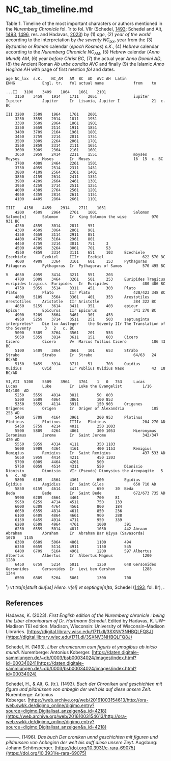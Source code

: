 # NC_tab_timeline.md

Table 1. Timeline of the most important characters or authors mentioned in the *Nuremberg Chronicle* fol. 1r to fol. VIIr (Schedel, [1493](https://daten.digitale-sammlungen.de/~db/0003/bsb00034024/images/index.html?id=00034024); Schedel and Alt, [1493](https://web.archive.org/web/20161003154613/http://ora-web.swkk.de/digimo_online/digimo.entry?source=digimo.Digitalisat_anzeigen&a_id=4218), [1496](https://doi.org/10.3931/e-rara-69075), res. and Hadavas, [2023](https://digital.library.wisc.edu/1711.dl/3SXNV3NHBQLFQ8J)) by (1) $age$, (2) *year of the world* according to the interpretation by *the seventy* $NC_{lxx}$, year from the (3) *Byzantine* or *Roman* calendar (*epoch Kosmos*) $ε.K.$, (4) *Hebrew* calendar according to the *Nuremberg Chronicle* $NC_{AM}$, (5) *Hebrew* calendar (*Anno Mundi*) $AM$, (6) year *before Christ* $BC$, (7) the actual year *Anno Domini* $AD$, (8) the Ancient Roman *Ab urbe condita* $AVC$ and finally (9) the Islamic *Anno Hegirae* $AH$ with page of first mention $fol$ and dates.
~~~
age	NC_lxx	ε.Κ.	NC_AM	AM	BC	AD	AVC	AH	Latin				ENHG			Engl. tr.	fol	actual name				from	to	

...II	3100	3409	1864	1661	2101											
	3150	3459	1914	1711	2051				iupiter				Iupiter			Jupiter		Ir	Lisania, Jupiter I				21	c. BC

III	3200	3509	1964	1761	2001											
	3250	3559	2014	1811	1951											
	3300	3609	2064	1861	1901											
	3350	3659	2114	1911	1851											
	3400	3709	2164	1961	1801											
	3450	3759	2214	2011	1751											
	3500	3809	2264	2061	1701											
	3550	3859	2314	2111	1651											
	3600	3909	2364	2161	1601											
	3650	3959	2414	2211	1551				moyses				Moyses			Moses		Ir	Moses					16	15	c. BC
	3700	4009	2464	2261	1501											
	3750	4059	2514	2311	1451											
	3800	4109	2564	2361	1401											
	3850	4159	2614	2411	1351											
	3900	4209	2664	2461	1301											
	3950	4259	2714	2511	1251											
	4000	4309	2764	2561	1201											
	4050	4359	2814	2611	1151											
	4100	4409	2864	2661	1101											

IIII	4150	4459	2914	2711	1051											
	4200	4509	2964	2761	1001				Salomon				Salomo[n]		Solomon		Ir	King Solomon the wise			970	931	BC
	4250	4559	3014	2811	951											
	4300	4609	3064	2861	901											
	4350	4659	3114	2911	851											
	4400	4709	3164	2961	801											
	4450	4759	3214	3011	751		3									
	4500	4809	3264	3061	701		53									
	4550	4859	3314	3111	651		103		Ezechiele			Ezechiele		Ezekiel		IIIr	Ezekiel					622	570	BC
	4600	4909	3364	3161	601		153		Pythagoras			Pitagoras		Pythagoras	Ir	Pythagoras of Samos			570	495	BC

V	4650	4959	3414	3211	551		203									
	4700	5009	3464	3261	501		253		Euripides Tragicus		euripides tragicus	Euripides	Ir	Euripides				480	406	BC
	4750	5059	3514	3311	451		303		Plato				Plato			Plato		IIr	Plato					428/423	348	BC
	4800	5109	3564	3361	401		353		Arestotiles			Arestotiles		Aristotle	IIr	Aristotle				384	322	BC
	4850	5159	3614	3411	351		403		epicur				Epicur			Epicurus	IIr	Epicurus				341	270	BC
	4900	5209	3664	3461	301		453									
	4950	5259	3714	3511	251		503		septuaginta interpretes¹	Die lxx Ausleger	the Seventy	IIr	The Translation of the Seventy		3	2	c. BC
	5000	5309	3764	3561	201		553									
	5050	5359	3814	3611	151		603		Cicero				Cicero			Cicero		Vv	Marcus Tullius Cicero 			106	43	BC
	5100	5409	3864	3661	101		653		Strabo				Strabo			Strabo		Ir	Strabo					64/63	24	BC/AD
	5150	5459	3914	3711	51		703		Ouidius				Ouidius			Ovid		IIr	Publius Ovidius Naso			43	18	BC/AD

VI,VII	5200	5509	3964	3761	1	0	753		Lucas				Lucas			Luke		Ir	Luke the Evangelist			1/16	84/100	AD
	5250	5559	4014	3811		50	803									
	5300	5609	4064	3861		100	853									
	5350	5659	4114	3911		150	903		Origenes			Origenes		Origen		Ir	Origen of Alexandria			185	253	AD
	5400	5709	4164	3961		200	953		Plotinus			Plotinus		Plotinus	IIIIv	Plotinus				204	270	AD
	5450	5759	4214	4011		250	1003									
	5500	5809	4264	4061		300	1053		Hieronymus			Ieronimus		Jerome		Ir	Saint Jerome				342/347	420	AD
	5550	5859	4314	4111		350	1103									
	5600	5909	4364	4161		400	1153		Remigius			Remigius		Remigius	Ir	Saint Remigius				437	533	AD
	5650	5959	4414	4211		450	1203									
	5700	6009	4464	4261		500										
	5750	6059	4514	4311		550			Dionisio			Dionisio		Dionisio	VIr	(Pseudo) Dionysius the Areopagite	5	6	c. AD
	5800	6109	4564	4361		600			Egidius				Egidius			Aegidius	Ir	Saint Giles				650	710	AD
	5850	6159	4614	4411		650		30	Beda				Beda			Bede		Ir	Saint Bede				672/673	735	AD
	5900	6209	4664	4461		700		81								
	5950	6259	4714	4511		750		133								
	6000	6309	4764	4561		800		184								
	6050	6359	4814	4611		850		236								
	6100	6409	4864	4661		900		288								
	6150	6459	4914	4711		950		339								
	6200	6509	4964	4761		1000		391								
	6250	6559	5014	4811		1050		442	Abraam				Abraham			Abraham		Ir	Abraham Bar Ḥiyya (Savasorda)		1070	1145	
	6300	6609	5064	4861		1100		494								
	6350	6659	5114	4911		1150		545								
	6400	6709	5164	4961		1200		597	Albertus			Albertus		Albertus	Ir	Albertus Magnus				1200	1280	
	6450	6759	5214	5011		1250		648	Gersonides			Gersonides		Gersonides	Ir	Levi ben Gershon 			1288	1344	
	6500	6809	5264	5061		1300		700								
~~~
¹) *vt tra[n]stulit diu[us] Hiero. v[el] vt septinge[n]ta*, Schedel ([1493](https://daten.digitale-sammlungen.de/~db/0003/bsb00034024/images/index.html?id=00034024), fol. IIr), .			

## References

Hadavas, K. (2023). *First English edition of the Nuremberg chronicle : being the Liber chronicarum of Dr. Hartmann Schedel*. Edited by Hadavas, K. UW–Madison TEI edition. Madison, Wisconsin: University of Wisconsin–Madison Libraries. [https://digital.library.wisc.edu/1711.dl/3SXNV3NHBQLFQ8J](https://digital.library.wisc.edu/1711.dl/3SXNV3NHBQLFQ8J)

Schedel, H. (1493). *Liber chronicarum cum figuris et ymagibus ab inicio mundi*. Nuremberge: Antonius Koberger. [https://daten.digitale-sammlungen.de/~db/0003/bsb00034024/images/index.html?id=00034024](https://daten.digitale-sammlungen.de/~db/0003/bsb00034024/images/index.html?id=00034024)

Schedel, H., & Alt, G. (tr.). (1493). *Buch der Chroniken und geschichten mit figure und pildnüssen von anbegin der welt bis auf diese unsere Zeit*. Nuremberge: Antonius Koberger. [https://web.archive.org/web/20161003154613/http://ora-web.swkk.de/digimo_online/digimo.entry?source=digimo.Digitalisat_anzeigen&a_id=4218](https://web.archive.org/web/20161003154613/http://ora-web.swkk.de/digimo_online/digimo.entry?source=digimo.Digitalisat_anzeigen&a_id=4218)

———. (1496). *Das buch Der croniken unnd geschichten mit figuren und pildnussen von Anbeginn der welt bis auff diese unsere Zeyt*. Augsburg: Johann Schönsperger. [https://doi.org/10.3931/e-rara-69075](https://doi.org/10.3931/e-rara-69075)
